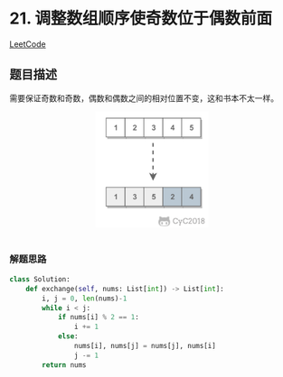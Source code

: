 # 21. 调整数组顺序使奇数位于偶数前面

[LeetCode](https://leetcode-cn.com/problems/diao-zheng-shu-zu-shun-xu-shi-qi-shu-wei-yu-ou-shu-qian-mian-lcof/submissions/)

## 题目描述

需要保证奇数和奇数，偶数和偶数之间的相对位置不变，这和书本不太一样。

<div align="center"> <img src="pics/d03a2efa-ef19-4c96-97e8-ff61df8061d3.png" width="200px"> </div><br>

### 解题思路


```python
class Solution:
    def exchange(self, nums: List[int]) -> List[int]:
        i, j = 0, len(nums)-1
        while i < j:
            if nums[i] % 2 == 1:
                i += 1
            else:
                nums[i], nums[j] = nums[j], nums[i]
                j -= 1
        return nums
```
